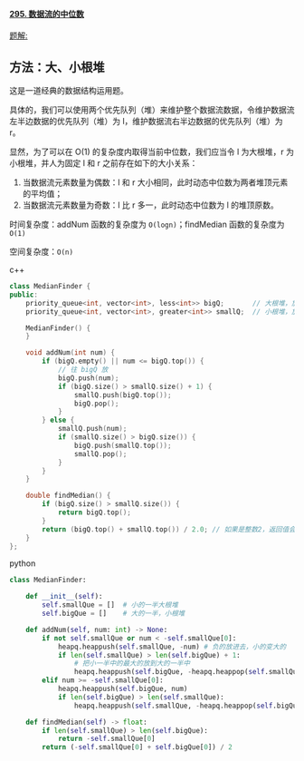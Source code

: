 #### [295. 数据流的中位数](https://leetcode-cn.com/problems/find-median-from-data-stream/)

[题解:](https://leetcode-cn.com/problems/find-median-from-data-stream/solution/gong-shui-san-xie-jing-dian-shu-ju-jie-g-pqy8/)

## 方法：大、小根堆

这是一道经典的数据结构运用题。

具体的，我们可以使用两个优先队列（堆）来维护整个数据流数据，令维护数据流左半边数据的优先队列（堆）为 l，维护数据流右半边数据的优先队列（堆）为 r。

显然，为了可以在 O(1) 的复杂度内取得当前中位数，我们应当令 l 为大根堆，r 为小根堆，并人为固定 l 和 r 之前存在如下的大小关系：

1. 当数据流元素数量为偶数：l 和 r 大小相同，此时动态中位数为两者堆顶元素的平均值；
2. 当数据流元素数量为奇数：l 比 r 多一，此时动态中位数为 l 的堆顶原数。

时间复杂度：addNum 函数的复杂度为 `O(logn)`；findMedian 函数的复杂度为 `O(1)`

空间复杂度：`O(n)`

c++

```c++
class MedianFinder {
public:
    priority_queue<int, vector<int>, less<int>> bigQ;       // 大根堆，放小的一半
    priority_queue<int, vector<int>, greater<int>> smallQ;  // 小根堆，放大的一半

    MedianFinder() {
    }

    void addNum(int num) {
        if (bigQ.empty() || num <= bigQ.top()) {
            // 往 bigQ 放
            bigQ.push(num);
            if (bigQ.size() > smallQ.size() + 1) {
                smallQ.push(bigQ.top());
                bigQ.pop();
            }
        } else {
            smallQ.push(num);
            if (smallQ.size() > bigQ.size()) {
                bigQ.push(smallQ.top());
                smallQ.pop();
            }
        }
    }

    double findMedian() {
        if (bigQ.size() > smallQ.size()) {
            return bigQ.top();
        }
        return (bigQ.top() + smallQ.top()) / 2.0; // 如果是整数2，返回值会被取整
    }
};
```

python

```python
class MedianFinder:

    def __init__(self):
        self.smallQue = []  # 小的一半大根堆
        self.bigQue = []    # 大的一半，小根堆

    def addNum(self, num: int) -> None:
        if not self.smallQue or num < -self.smallQue[0]:
            heapq.heappush(self.smallQue, -num) # 负的放进去，小的变大的
            if len(self.smallQue) > len(self.bigQue) + 1:
                # 把小一半中的最大的放到大的一半中
                heapq.heappush(self.bigQue, -heapq.heappop(self.smallQue))
        elif num >= -self.smallQue[0]:
            heapq.heappush(self.bigQue, num)
            if len(self.bigQue) > len(self.smallQue):
                heapq.heappush(self.smallQue, -heapq.heappop(self.bigQue))

    def findMedian(self) -> float:
        if len(self.smallQue) > len(self.bigQue):
            return -self.smallQue[0]
        return (-self.smallQue[0] + self.bigQue[0]) / 2
```

